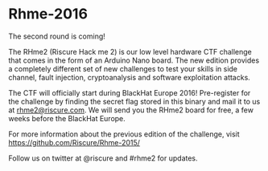 # Rhme-2016

The second round is coming!

The RHme2 (Riscure Hack me 2) is our low level hardware CTF challenge that comes in the form of an Arduino Nano board. The new edition provides a completely different set of new challenges to test your skills in side channel, fault injection, cryptoanalysis and software exploitation attacks.

The CTF will officially start during BlackHat Europe 2016! Pre-register for the challenge by finding the secret flag stored in this binary and mail it to us at rhme2@riscure.com. We will send you the RHme2 board for free, a few weeks before the BlackHat Europe.

For more information about the previous edition of the challenge, visit https://github.com/Riscure/Rhme-2015/

Follow us on twitter at @riscure and #rhme2 for updates. 
